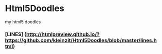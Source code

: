 # Html5Doodles
my html5 doodles

### [LINES] (http://htmlpreview.github.io/?https://github.com/kleinzit/Html5Doodles/blob/master/lines.html)
